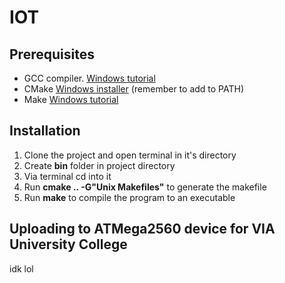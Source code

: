 # IOT

## Prerequisites
* GCC compiler. [Windows tutorial](https://dev.to/gamegods3/how-to-install-gcc-in-windows-10-the-easier-way-422j)
* CMake [Windows installer](https://cmake.org/download/) (remember to add to PATH)
* Make [Windows tutorial](https://linuxhint.com/run-makefile-windows/)

## Installation
1. Clone the project and open terminal in it's directory
2. Create **bin** folder in project directory
3. Via terminal cd into it
4. Run **cmake .. -G"Unix Makefiles"** to generate the makefile
5. Run **make** to compile the program to an executable

## Uploading to ATMega2560 device for VIA University College
idk lol